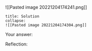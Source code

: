 ![[Pasted image 20221204174241.png]]


```ad-note
title: Solution
collapse:
![[Pasted image 20221204174304.png]]

```

Your answer:

Reflection:
